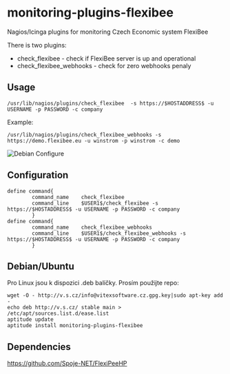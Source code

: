 # monitoring-plugins-flexibee

Nagios/Icinga plugins for monitoring Czech Economic system FlexiBee

There is two plugins:

  * check_flexibee - check if FlexiBee server is up and operational
  * check_flexibee_webhooks - check for zero webhooks penaly

Usage
-----

    /usr/lib/nagios/plugins/check_flexibee  -s https://$HOSTADDRESS$ -u USERNAME -p PASSWORD -c company

Example:

    /usr/lib/nagios/plugins/check_flexibee_webhooks -s https://demo.flexibee.eu -u winstrom -p winstrom -c demo


![Debian Configure](https://raw.githubusercontent.com/VitexSoftware/monitoring-plugins-flexibee/master/monitoring-plugins-flexibee.png "run")



Configuration
-------------

```
define command{
        command_name    check_flexibee
        command_line    $USER1$/check_flexibee -s https://$HOSTADDRESS$ -u USERNAME -p PASSWORD -c company
        }
define command{
        command_name    check_flexibee_webhooks
        command_line    $USER1$/check_flexibee_webhooks -s https://$HOSTADDRESS$ -u USERNAME -p PASSWORD -c company
        }
```

Debian/Ubuntu
-------------

Pro Linux jsou k dispozici .deb balíčky. Prosím použijte repo:

    wget -O - http://v.s.cz/info@vitexsoftware.cz.gpg.key|sudo apt-key add -
    echo deb http://v.s.cz/ stable main > /etc/apt/sources.list.d/ease.list
    aptitude update
    aptitude install monitoring-plugins-flexibee


Dependencies
------------

https://github.com/Spoje-NET/FlexiPeeHP

